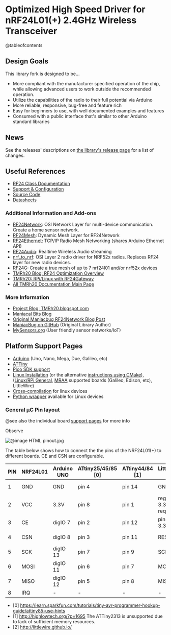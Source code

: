 # Optimized High Speed Driver for nRF24L01(+) 2.4GHz Wireless Transceiver

@tableofcontents

## Design Goals

This library fork is designed to be...

- More compliant with the manufacturer specified operation of the chip, while allowing advanced users
  to work outside the recommended operation.
- Utilize the capabilities of the radio to their full potential via Arduino
- More reliable, responsive, bug-free and feature rich
- Easy for beginners to use, with well documented examples and features
- Consumed with a public interface that's similar to other Arduino standard libraries

## News

See the releases' descriptions on
[the library's release page](http://github.com/nRF24/RF24/releases) for a list of
changes.

## Useful References

- [RF24 Class Documentation](classRF24.html)
- [Support & Configuration](pages.html)
- [Source Code](https://github.com/nRF24/RF24/)
- [Datasheets](https://github.com/nRF24/RF24/tree/master/datasheets)

### Additional Information and Add-ons

- [RF24Network](http://nRF24.github.io/RF24Network): OSI Network Layer for multi-device communication. Create a home sensor network.
- [RF24Mesh](http://nRF24.github.io/RF24Mesh): Dynamic Mesh Layer for RF24Network
- [RF24Ethernet](http://nRF24.github.io/RF24Ethernet): TCP/IP Radio Mesh Networking (shares Arduino Ethernet API)
- [RF24Audio](http://nRF24.github.io/RF24Audio): Realtime Wireless Audio streaming
- [nrf_to_nrf](https://github.com/TMRh20/nrf_to_nrf): OSI Layer 2 radio driver for NRF52x radios. Replaces RF24 layer for new radio devices.
- [RF24G](https://hobietime.github.io/RF24G/html/): Create a true mesh of up to 7 nrf24l01 and/or nrf52x devices
- [TMRh20 Blog: RF24 Optimization Overview](http://tmrh20.blogspot.com/2014/03/high-speed-data-transfers-and-wireless.html)
- [TMRh20: RPi/Linux with RF24Gateway](http://tmrh20.blogspot.com/2016/08/raspberry-pilinux-with-nrf24l01.html)
- [All TMRh20 Documentation Main Page](http://tmrh20.github.io/)

### More Information

- [Project Blog: TMRh20.blogspot.com](http://TMRh20.blogspot.com)
- [Maniacal Bits Blog](http://maniacalbits.blogspot.ca/)
- [Original Maniacbug RF24Network Blog Post](https://maniacbug.wordpress.com/2012/03/30/rf24network/)
- [ManiacBug on GitHub](https://github.com/maniacbug/RF24) (Original Library Author)
- [MySensors.org](http://www.mysensors.org/) (User friendly sensor networks/IoT)

## Platform Support Pages

- [Arduino](arduino.md) (Uno, Nano, Mega, Due, Galileo, etc)
- [ATTiny](attiny.md)
- [Pico SDK support](pico_sdk.md)
- [Linux Installation](linux_install.html) (or the alternative [instructions using CMake](using_cmake.md)),
  ([Linux/RPi General](rpi_general.html), [MRAA](mraa.md) supported boards (Galileo, Edison, etc), LittleWire)
- [Cross-compilation](cross_compile.md) for linux devices
- [Python wrapper](python_wrapper.md) available for Linux devices

### General µC Pin layout

@see also the individual board [support pages](pages.html) for more info

Observe

![@image HTML pinout.jpg](https://github.com/nRF24/RF24/raw/master/images/pinout.jpg)

The table below shows how to connect the the pins of the NRF24L01(+) to different boards.
CE and CSN are configurable.

| PIN | NRF24L01 | Arduino UNO | ATtiny25/45/85 [0] | ATtiny44/84 [1] | LittleWire [2]          | RPI        | RPi -P1 Connector |
| --- | -------- | ----------- | ------------------ | --------------- | ----------------------- | ---------- | ----------------- |
| 1   | GND      | GND         | pin 4              | pin 14          | GND                     | rpi-gnd    | (25)              |
| 2   | VCC      | 3.3V        | pin 8              | pin 1           | regulator 3.3V required | rpi-3v3    | (17)              |
| 3   | CE       | digIO 7     | pin 2              | pin 12          | pin to 3.3V             | rpi-gpio22 | (15)              |
| 4   | CSN      | digIO 8     | pin 3              | pin 11          | RESET                   | rpi-gpio8  | (24)              |
| 5   | SCK      | digIO 13    | pin 7              | pin 9           | SCK                     | rpi-sckl   | (23)              |
| 6   | MOSI     | digIO 11    | pin 6              | pin 7           | MOSI                    | rpi-mosi   | (19)              |
| 7   | MISO     | digIO 12    | pin 5              | pin 8           | MISO                    | rpi-miso   | (21)              |
| 8   | IRQ      | -           | -                  | -               | -                       | -          | -                 |

- [0] https://learn.sparkfun.com/tutorials/tiny-avr-programmer-hookup-guide/attiny85-use-hints
- [1] http://highlowtech.org/?p=1695 The ATTiny2313 is unsupported due to lack of sufficient memory resources.
- [2] http://littlewire.github.io/
